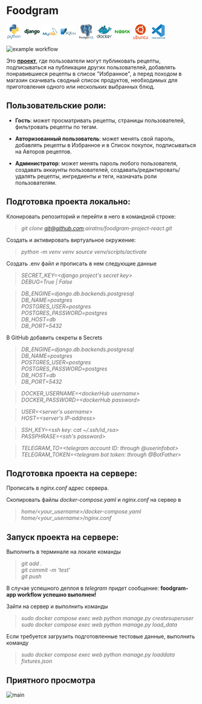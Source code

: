 # Foodgram

<img src="https://github.com/devicons/devicon/blob/master/icons/python/python-original-wordmark.svg" title="HTML5" alt="HTML" width="40" height="40"/>&nbsp;
<img src="https://github.com/devicons/devicon/blob/master/icons/django/django-plain-wordmark.svg" title="HTML5" alt="HTML" width="40" height="40"/>&nbsp;
<img src="https://github.com/devicons/devicon/blob/master/icons/mysql/mysql-original-wordmark.svg" title="HTML5" alt="HTML" width="40" height="40"/>&nbsp;
<img src="https://github.com/devicons/devicon/blob/master/icons/sqlite/sqlite-original-wordmark.svg" title="HTML5" alt="HTML" width="40" height="40"/>&nbsp;
<img src="https://github.com/devicons/devicon/blob/master/icons/postgresql/postgresql-original-wordmark.svg" title="HTML5" alt="HTML" width="40" height="40"/>&nbsp;
<img src="https://github.com/devicons/devicon/blob/master/icons/docker/docker-original-wordmark.svg" title="HTML5" alt="HTML" width="40" height="40"/>&nbsp;
<img src="https://github.com/devicons/devicon/blob/master/icons/nginx/nginx-original.svg" title="HTML5" alt="HTML" width="40" height="40"/>&nbsp;
<img src="https://github.com/devicons/devicon/blob/master/icons/ubuntu/ubuntu-plain-wordmark.svg" title="HTML5" alt="HTML" width="40" height="40"/>&nbsp;
<img src="https://github.com/devicons/devicon/blob/master/icons/vscode/vscode-original-wordmark.svg" title="HTML5" alt="HTML" width="40" height="40"/>&nbsp;

![example workflow](https://github.com/airatns/foodgram-project-react/actions/workflows/main.yml/badge.svg)

Это **<a href="http://46.18.107.21/recipes" target="_blank">проект</a>**, где пользователи могут публиковать рецепты, подписываться на публикации других пользователей, добавлять понравившиеся рецепты в список "Избранное", а перед походом в магазин скачивать сводный список продуктов, необходимых для приготовления одного или нескольких выбранных блюд.

## **Пользовательские роли:**

* **Гость**: может просматривать рецепты, страницы пользователей, фильтровать рецепты по тегам.

* **Авторизованный пользователь**: может менять свой пароль, добавлять рецепты в Избранное и в Список покупок, подписываться на Авторов рецептов.

* **Администратор**: может менять пароль любого пользователя, создавать аккаунты пользователей, создавать/редактировать/удалять рецепты, ингредиенты и теги, назначать роли пользователям.

## **Подготовка проекта локально:**

Клонировать репозиторий и перейти в него в командной строке:

>*git clone git@github.com:airatns/foodgram-project-react.git*

Cоздать и активировать виртуальное окружение:

>*python -m venv venv*
>*source venv/scripts/activate*

Создать .env файл и прописать в нем следующие данные

>*SECRET_KEY=<django project's secret key>* \
>*DEBUG=True | False*

>*DB_ENGINE=django.db.backends.postgresql* \
>*DB_NAME=postgres* \
>*POSTGRES_USER=postgres* \
>*POSTGRES_PASSWORD=postgres* \
>*DB_HOST=db* \
>*DB_PORT=5432*

В GitHub добавить секреты в Secrets

>*DB_ENGINE=django.db.backends.postgresql* \
>*DB_NAME=postgres* \
>*POSTGRES_USER=postgres* \
>*POSTGRES_PASSWORD=postgres* \
>*DB_HOST=db* \
>*DB_PORT=5432*

>*DOCKER_USERNAME=<dоckerHub username>* \
>*DOCKER_PASSWORD=<dоckerHub password>*

>*USER=<server's username>* \
>*HOST=<server's IP-address>*

>*SSH_KEY=<ssh key: cat ~/.ssh/id_rsa>* \
>*PASSPHRASE=<ssh's password>*

>*TELEGRAM_TO=<telegram account ID: through @userinfobot>* \
>*TELEGRAM_TOKEN=<telegram bot token: through @BotFather>*

## **Подготовка проекта на сервере:**

Прописать в *nginx.conf* адрес сервера.

Скопировать файлы *docker-compose.yaml* и *nginx.conf* на сервер в 

>*home/<your_username>/docker-compose.yaml* \
>*home/<your_username>/nginx.conf*

## **Запуск проекта на сервере:**

Выполнить в терминале на локале команды

>*git add .* \
>*git commit -m 'test'* \
>*git push*

В случае успешного деплоя в *telegram* придет сообщение: **foodgram-app workflow успешно выполнен!**

Зайти на сервер и выполнить команды

>*sudo docker compose exec web python manage.py createsuperuser* \
>*sudo docker compose exec web python manage.py load_data*

Если требуется загрузить подготовленные тестовые данные, выполнить команду

>*sudo docker compose exec web python manage.py loaddata fixtures.json*

## **Приятного просмотра**

![main](https://user-images.githubusercontent.com/96816183/194041831-e1ee55d9-7f47-4d74-ab02-d8bf0ef1c0dc.png)
